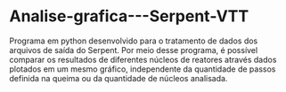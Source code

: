 # Analise-grafica---Serpent-VTT
Programa em python desenvolvido para o tratamento de dados dos arquivos de saída do Serpent.
Por meio desse programa, é possível comparar os resultados de diferentes núcleos de reatores através dados plotados em
um mesmo gráfico, independente da quantidade de passos definida na queima ou da quantidade de núcleos analisada.
